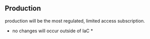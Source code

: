 ## Production

production will be the most regulated, limited access subscription. 

* no changes will occur outside of IaC *



